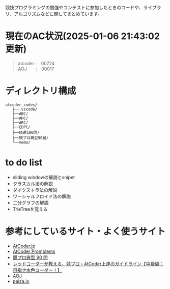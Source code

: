 競技プログラミングの勉強やコンテストに参加したときのコードや、ライブラリ、アルゴリズムなどに関してまとめています。

# 現在のAC状況(2025-01-06 21:43:02 更新)
> atcoder&nbsp;:&emsp;00724  
> AOJ&nbsp;&nbsp;&nbsp;&nbsp;&nbsp;&nbsp;&nbsp;:&emsp;00017  


# ディレクトリ構成
```
atcoder_codes/ 
   ├──.vscode/  
   ├──ABC/     
   ├──AHC/
   ├──ARC/
   ├──EDPC/
   ├──精選100問/   
   ├──競プロ典型90題/
   └──memo/
```

# to do list
- sliding windowの解説とsnipet
- クラスカル法の解説
- ダイクストラ法の解説
- ワーシャルフロイド法の解説
- 二分グラフの解説
- TrieTreeを覚える

# 参考にしているサイト・よく使うサイト
- [AtCoder.jp](https://atcoder.jp/home)
- [AtCoder Promblems](https://kenkoooo.com/atcoder#/table/)
- [競プロ典型 90 問](https://atcoder.jp/contests/typical90)
- [レッドコーダーが教える、競プロ・AtCoder上達のガイドライン【中級編：目指せ水色コーダー！】](https://qiita.com/e869120/items/eb50fdaece12be418faa#%E6%B7%B1%E3%81%95%E5%84%AA%E5%85%88%E6%8E%A2%E7%B4%A2)
- [AOJ](https://judge.u-aizu.ac.jp/onlinejudge/index.jsp?lang=ja)
- [paiza.io](https://paiza.io/ja)